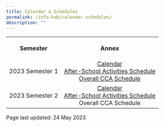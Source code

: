 ```yaml
---
title: Calendar & Schedules
permalink: /info-hub/calendar-schedules/
description: ""
---
```

<table>
<tbody>
<tr>
<th style="text-align: center;">
<p>Semester</p>
</th>
<th style="text-align: center;">
<p>Annex</p>
</th>
</tr>
<tr>
<td style="text-align: center;">
<p>2023 Semester 1</p>
</td>
<td style="text-align: center;">
<a href="https://drive.google.com/file/d/1ra6qhR_UwKkmTmri8NflJJKzlKCtxtwU/view" target="_blank" rel="noopener">Calendar</a><br>
<a href="https://drive.google.com/file/d/1gMVzN-BSX4MhnbSRYSGjZn93VDyf3Wyo/view" target="_blank" rel="noopener">After-School Activities Schedule</a><br>
<a href="https://drive.google.com/file/d/1nbFscFognkKyl3jHP049RBRiyzT1aEWE/view" target="_blank" rel="noopener">Overall CCA Schedule</a>
</td>
</tr>
<tr>
<td style="text-align: center;">
<p>2023 Semester 2</p>
</td>
<td style="text-align: center;">
<a href="https://drive.google.com/file/d/1Um9AN8V3-O58T9ajIi2_cmQVMs4Nmrsi/view?usp=sharing" target="_blank" rel="noopener">Calendar</a><br>
<a href="https://drive.google.com/file/d/1YZRm-dpINkc71SvYhsohljmWNhuh_iZ_/view?usp=sharing" target="_blank" rel="noopener">After-School Activities Schedule</a><br>
Overall CCA Schedule
</td>
</tr>
</tbody>
</table>
<p></p>
<p></p>
<p>Page last updated: 24 May 2023</p>